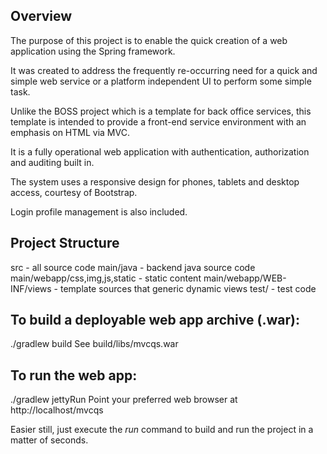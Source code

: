 Overview
--------
The purpose of this project is to enable the quick creation of a web 
application using the Spring framework.

It was created to address the frequently re-occurring need for a quick and 
simple web service or a platform independent UI to perform some simple task.

Unlike the BOSS project which is a template for back office services, this 
template is intended to provide a front-end service environment with an 
emphasis on HTML via MVC.

It is a fully operational web application with authentication, authorization 
and auditing built in.

The system uses a responsive design for phones, tablets and desktop access, 
courtesy of Bootstrap.

Login profile management is also included. 

Project Structure
-----------------
src - all source code
	main/java - backend java source code
	main/webapp/css,img,js,static - static content
	main/webapp/WEB-INF/views - template sources that generic dynamic views
	test/ - test code
	
To build a deployable web app archive (.war):
---------------------------------------------
./gradlew build
See build/libs/mvcqs.war

To run the web app:
-------------------
./gradlew jettyRun
Point your preferred web browser at http://localhost/mvcqs

Easier still, just execute the *run* command to build and run the project in 
a matter of seconds.